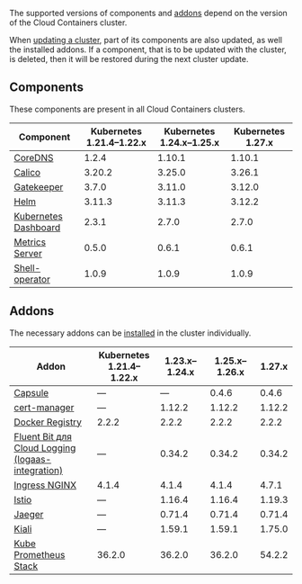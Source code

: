 The supported versions of components and [addons](../../addons-and-settings/addons) depend on the version of the Cloud Containers cluster.

When [updating a cluster](../../../operations/update), part of its components are also updated, as well the installed addons. If a component, that is to be updated with the cluster, is deleted, then it will be restored during the next cluster update.

## Components

These components are present in all Cloud Containers clusters.

<!-- prettier-ignore -->
| Component                                                           | Kubernetes 1.21.4–1.22.x  | Kubernetes 1.24.x–1.25.x  | Kubernetes 1.27.x |
| ------------------------------------------------------------------- | ------------------------- | ------------------------- | ----------------- |
| [CoreDNS](https://github.com/coredns/coredns)                         | 1.2.4     | 1.10.1    | 1.10.1 |
| [Calico](https://github.com/projectcalico/calico)                     | 3.20.2    | 3.25.0    | 3.26.1 |
| [Gatekeeper](https://github.com/open-policy-agent/gatekeeper)         | 3.7.0     | 3.11.0    | 3.12.0 |
| [Helm](https://github.com/helm/helm)                                  | 3.11.3    | 3.11.3    | 3.12.2 |
| [Kubernetes Dashboard](https://github.com/kubernetes/dashboard)       | 2.3.1     | 2.7.0     | 2.7.0  |
| [Metrics Server](https://github.com/kubernetes-sigs/metrics-server)   | 0.5.0     | 0.6.1     | 0.6.1  |
| [Shell-operator](https://github.com/flant/shell-operator)             | 1.0.9     | 1.0.9     | 1.0.9  |

## Addons

The necessary addons can be [installed](../../../operations/addons/manage-addons#installing_the_addon) in the cluster individually.

<!-- prettier-ignore -->
| Addon                                                                             | Kubernetes<br>1.21.4–1.22.x | 1.23.x–1.24.x | 1.25.x–1.26.x | 1.27.x |
| --------------------------------------------------------------------------------- | --------------------------- | ------------- | ------------- | ------ |
| [Capsule](https://github.com/projectcapsule/capsule)                              | —         | —         | 0.4.6     | 0.4.6     |
| [cert-manager](https://github.com/cert-manager/cert-manager)                      | —         | 1.12.2    | 1.12.2    | 1.12.2    |
| [Docker Registry](https://github.com/twuni/docker-registry.helm)                  | 2.2.2     | 2.2.2     | 2.2.2     | 2.2.2     |
| [Fluent Bit для Cloud Logging<br>(logaas-integration)](../../../operations/addons/advanced-installation/install-advanced-logaas-integration) | — | 0.34.2 | 0.34.2 | 0.34.2 |
| [Ingress NGINX](https://github.com/kubernetes/ingress-nginx)                      | 4.1.4     | 4.1.4     | 4.1.4     | 4.7.1     |
| [Istio](https://github.com/istio/istio)                                           | —         | 1.16.4    | 1.16.4    | 1.19.3    |
| [Jaeger](https://github.com/jaegertracing/jaeger)                                 | —         | 0.71.4    | 0.71.4    | 0.71.4    |
| [Kiali](https://github.com/kiali/kiali)                                           | —         | 1.59.1    | 1.59.1    | 1.75.0    |
| [Kube Prometheus Stack](https://github.com/prometheus-operator/kube-prometheus)   | 36.2.0    | 36.2.0    | 36.2.0    | 54.2.2    |
